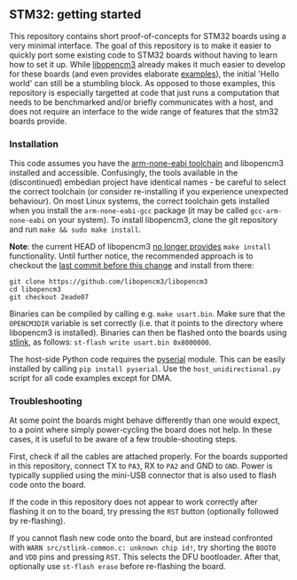 ## STM32: getting started

This repository contains short proof-of-concepts for STM32 boards using a very minimal interface. The goal of this repository is to make it easier to quickly port some existing code to STM32 boards without having to learn how to set it up. While [libopencm3](https://github.com/libopencm3/libopencm3) already makes it much easier to develop for these boards (and even provides elaborate [examples](https://github.com/libopencm3/libopencm3-examples)), the initial 'Hello world' can still be a stumbling block. As opposed to those examples, this repository is especially targetted at code that just runs a computation that needs to be benchmarked and/or briefly communicates with a host, and does not require an interface to the wide range of features that the stm32 boards provide.

### Installation

This code assumes you have the [arm-none-eabi toolchain](https://launchpad.net/gcc-arm-embedded) and libopencm3 installed and accessible. Confusingly, the tools available in the (discontinued) embedian project have identical names - be careful to select the correct toolchain (or consider re-installing if you experience unexpected behaviour). On most Linux systems, the correct toolchain gets installed when you install the `arm-none-eabi-gcc` package (it may be called `gcc-arm-none-eabi` on your system). To install libopencm3, clone the git repository and run `make && sudo make install`.

**Note**: the current HEAD of libopencm3 [no longer provides](https://github.com/libopencm3/libopencm3/commit/7c1cd2e) `make install` functionality. Until further notice, the recommended approach is to checkout the [last commit before this change](https://github.com/libopencm3/libopencm3/commit/2eade07) and install from there:

```
git clone https://github.com/libopencm3/libopencm3
cd libopencm3
git checkout 2eade07
```

Binaries can be compiled by calling e.g. `make usart.bin`. Make sure that the `OPENCM3DIR` variable is set correctly (i.e. that it points to the directory where libopencm3 is installed). Binaries can then be flashed onto the boards using [stlink](https://github.com/texane/stlink), as follows: `st-flash write usart.bin 0x8000000`.

The host-side Python code requires the [pyserial](https://github.com/pyserial/pyserial) module. This can be easily installed by calling `pip install pyserial`. Use the `host_unidirectional.py` script for all code examples except for DMA.

### Troubleshooting



At some point the boards might behave differently than one would expect, to a point where simply power-cycling the board does not help. In these cases, it is useful to be aware of a few trouble-shooting steps.

First, check if all the cables are attached properly. For the boards supported in this repository, connect TX to `PA3`, RX to `PA2` and GND to `GND`. Power is typically supplied using the mini-USB connector that is also used to flash code onto the board.

If the code in this repository does not appear to work correctly after flashing it on to the board, try pressing the `RST` button (optionally followed by re-flashing).

If you cannot flash new code onto the board, but are instead confronted with `WARN src/stlink-common.c: unknown chip id!`, try shorting the `BOOT0` and `VDD` pins and pressing `RST`. This selects the DFU bootloader. After that, optionally use `st-flash erase` before re-flashing the board.
